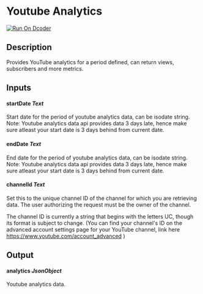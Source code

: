 # Youtube Analytics
[![Run On Dcoder](https://static-content.dcoder.tech/dcoder-assets/run-on-dcoder.svg)](https://code.dcoder.tech/feed/project/60f6c978d6196fc0801dfb37)

## Description
Provides YouTube analytics for a period defined, can return views, subscribers and more metrics.

## Inputs
#### **startDate**  *Text*
Start date for the period of youtube analytics data, can be isodate string.
Note: Youtube analytics data api provides data 3 days late, hence make sure atleast your start date is 3 days behind from current date.
#### **endDate**  *Text*
End date for the period of youtube analytics data, can be isodate string.
Note: Youtube analytics data api provides data 3 days late, hence make sure atleast your start date is 3 days behind from current date.
#### **channelId**  *Text*
Set this to the unique channel ID of the channel for which you are retrieving data. The user authorizing the request must be the owner of the channel.

The channel ID is currently a string that begins with the letters UC, though its format is subject to change. (You can find your channel's ID on the advanced account settings page for your YouTube channel, link here https://www.youtube.com/account_advanced )

## Output
#### **analytics**  *JsonObject*
Youtube analytics data.

